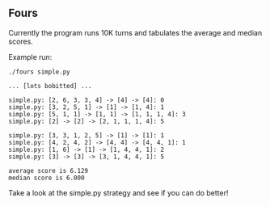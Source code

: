 
Fours
----------------------------------------------------------------

Currently the program runs 10K turns and tabulates the average
and median scores.

Example run:

    ./fours simple.py

    ... [lots bobitted] ...

    simple.py: [2, 6, 3, 3, 4] -> [4] -> [4]: 0
    simple.py: [3, 2, 5, 1] -> [1] -> [1, 4]: 1
    simple.py: [5, 1, 1] -> [1, 1] -> [1, 1, 1, 4]: 3
    simple.py: [2] -> [2] -> [2, 1, 1, 1, 4]: 5

    simple.py: [3, 3, 1, 2, 5] -> [1] -> [1]: 1
    simple.py: [4, 2, 4, 2] -> [4, 4] -> [4, 4, 1]: 1
    simple.py: [1, 6] -> [1] -> [1, 4, 4, 1]: 2
    simple.py: [3] -> [3] -> [3, 1, 4, 4, 1]: 5

    average score is 6.129
    median score is 6.000


Take a look at the simple.py strategy and see if you can
do better!
